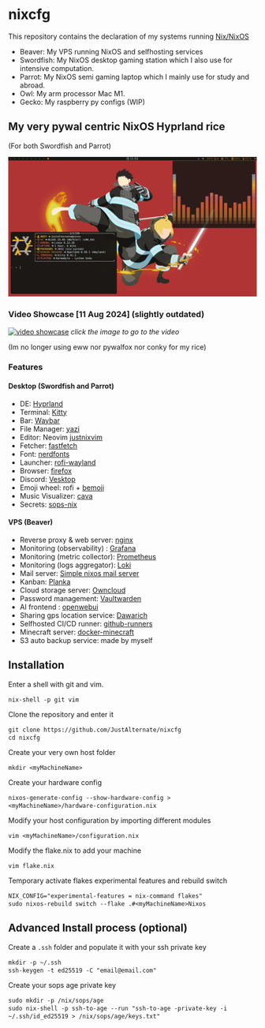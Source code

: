 # nixcfg

This repository contains the declaration of my systems running [Nix/NixOS](https://nixos.org/)

- Beaver: My VPS running NixOS and selfhosting services
- Swordfish: My NixOS desktop gaming station which I also use for intensive computation.
- Parrot: My NixOS semi gaming laptop which I mainly use for study and abroad.
- Owl: My arm processor Mac M1.
- Gecko: My raspberry py configs (WIP)

## My very pywal centric NixOS Hyprland rice

(For both Swordfish and Parrot)

![](./assets/20250508-11:52:59.png)

### Video Showcase [11 Aug 2024] (slightly outdated)

[![video showcase](https://img.youtube.com/vi/M6VRL6bqdks/0.jpg)](https://www.youtube.com/watch?v=M6VRL6bqdks)
_click the image to go to the video_

(Im no longer using eww nor pywalfox nor conky for my rice)



### Features

#### Desktop (Swordfish and Parrot)
- DE: [Hyprland](https://hyprland.org/)
- Terminal: [Kitty](https://sw.kovidgoyal.net/kitty/)
- Bar: [Waybar](https://github.com/Alexays/Waybar)
- File Manager: [yazi](https://yazi-rs.github.io/)
- Editor: Neovim [justnixvim](https://github.com/JustAlternate/justnixvim)
- Fetcher: [fastfetch](https://github.com/fastfetch-cli/fastfetch)
- Font: [nerdfonts](https://www.nerdfonts.com/)
- Launcher: [rofi-wayland](https://github.com/A417ya/rofi-wayland)
- Browser: [firefox](https://www.mozilla.org/en-US/firefox/)
- Discord: [Vesktop](https://github.com/Vencord/Vesktop)
- Emoji wheel: rofi + [bemoji](https://github.com/marty-oehme/bemoji)
- Music Visualizer: [cava](https://github.com/karlstav/cava)
- Secrets: [sops-nix](https://github.com/Mic92/sops-nix)

#### VPS (Beaver)
- Reverse proxy & web server: [nginx](https://nginx.org/en/)
- Monitoring (observability) : [Grafana](https://github.com/grafana/grafana)
- Monitoring (metric collector): [Prometheus](https://github.com/prometheus/prometheus)
- Monitoring (logs aggregator): [Loki](https://github.com/grafana/loki)
- Mail server: [Simple nixos mail server](https://gitlab.com/simple-nixos-mailserver/nixos-mailserver)
- Kanban: [Planka](https://github.com/plankanban/planka)
- Cloud storage server: [Owncloud](https://owncloud.com/)
- Password management: [Vaultwarden](https://github.com/dani-garcia/vaultwarden)
- AI frontend : [openwebui](https://github.com/open-webui/open-webui)
- Sharing gps location service: [Dawarich](https://github.com/Freika/dawarich)
- Selfhosted CI/CD runner: [github-runners](https://github.com/actions/runner)
- Minecraft server: [docker-minecraft](https://github.com/itzg/docker-minecraft-server)
- S3 auto backup service: made by myself

## Installation

Enter a shell with git and vim.
```
nix-shell -p git vim
```

Clone the repository and enter it
```
git clone https://github.com/JustAlternate/nixcfg
cd nixcfg
```

Create your very own host folder
```
mkdir <myMachineName>
```

Create your hardware config
```
nixos-generate-config --show-hardware-config > <myMachineName>/hardware-configuration.nix
```

Modify your host configuration by importing different modules
```
vim <myMachineName>/configuration.nix
```

Modify the flake.nix to add your machine
```
vim flake.nix
```

Temporary activate flakes experimental features and rebuild switch
```
NIX_CONFIG="experimental-features = nix-command flakes"
sudo nixos-rebuild switch --flake .#<myMachineName>Nixos
```

## Advanced Install process (optional)

Create a `.ssh` folder and populate it with your ssh private key
```
mkdir -p ~/.ssh
ssh-keygen -t ed25519 -C "email@email.com"
```

Create your sops age private key
```
sudo mkdir -p /nix/sops/age
sudo nix-shell -p ssh-to-age --run "ssh-to-age -private-key -i ~/.ssh/id_ed25519 > /nix/sops/age/keys.txt"
```
